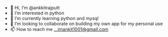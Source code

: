 - 👋 Hi, I’m @ankkitrajputt
- 👀 I’m interested in python
- 🌱 I’m currently learning python and mysql
- 💞️ I’m looking to collaborate on building my own app for my personal use
- 📫 How to reach me ...imankit1001@gmail.com
<!---
ankkitrajputt/ankkitrajputt is a ✨ special ✨ repository because its `README.md` (this file) appears on your GitHub profile.
You can click the Preview link to take a look at your changes.
--->
